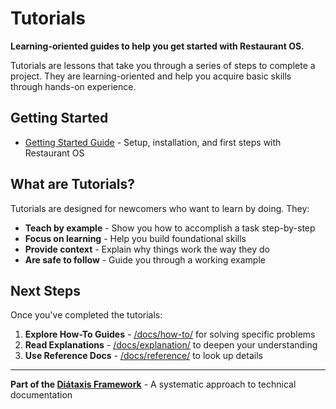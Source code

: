 # Tutorials

**Learning-oriented guides to help you get started with Restaurant OS.**

Tutorials are lessons that take you through a series of steps to complete a project. They are learning-oriented and help you acquire basic skills through hands-on experience.

## Getting Started

- [Getting Started Guide](./GETTING_STARTED.md) - Setup, installation, and first steps with Restaurant OS

## What are Tutorials?

Tutorials are designed for newcomers who want to learn by doing. They:

- **Teach by example** - Show you how to accomplish a task step-by-step
- **Focus on learning** - Help you build foundational skills
- **Provide context** - Explain why things work the way they do
- **Are safe to follow** - Guide you through a working example

## Next Steps

Once you've completed the tutorials:

1. **Explore How-To Guides** - [/docs/how-to/](../how-to/) for solving specific problems
2. **Read Explanations** - [/docs/explanation/](../explanation/) to deepen your understanding
3. **Use Reference Docs** - [/docs/reference/](../reference/) to look up details

---

**Part of the [Diátaxis Framework](https://diataxis.fr/)** - A systematic approach to technical documentation
